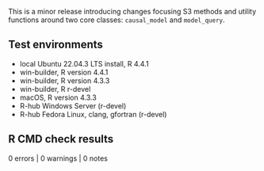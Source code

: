 This is a minor release introducing changes focusing S3 methods and 
utility functions around two core classes: `causal_model` and `model_query`.

## Test environments

* local Ubuntu 22.04.3 LTS install, R 4.4.1
* win-builder, R version 4.4.1 
* win-builder, R version 4.3.3
* win-builder, R r-devel
* macOS, R version 4.3.3
* R-hub Windows Server (r-devel)
* R-hub Fedora Linux, clang, gfortran (r-devel)

## R CMD check results

0 errors | 0 warnings | 0 notes




